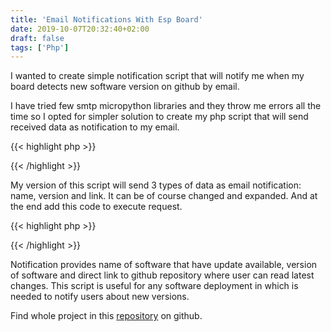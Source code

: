 ```yaml
---
title: 'Email Notifications With Esp Board'
date: 2019-10-07T20:32:40+02:00
draft: false
tags: ['Php']
---
```


I wanted to create simple notification script that will notify me when my board
detects new software version on github by email.

I have tried few smtp micropython libraries and they throw me errors all the
time so I opted for simpler solution to create my php script that will send
received data as notification to my email.

{{< highlight php >}}

<?php
$_POST = json_decode(file_get_contents('php://input'), true);
$link = $_POST['link'];
$name = $_POST['name'];
$version = $_POST['version'];
$to = 'put target email here';
$subject = "New version of $name is available for download.";
$message = "";
$headers = "From: notification@esp8266.home\r\n";
$headers .= "Reply-To: notification@esp8266.home\r\n";
$headers .= "X-Mailer: PHP/".phpversion();
$headers .= "MIME-Version: 1.0\r\n";
$headers .= "Content-type: text/html; charset=iso-8859-1\r\n";
?>

{{< /highlight >}}

My version of this script will send 3 types of data as email notification: name,
version and link. It can be of course changed and expanded. And at the end add
this code to execute request.

{{< highlight php >}}

<?php
mail($to, $subject, $message, $headers);
?>

{{< /highlight >}}

Notification provides name of software that have update available, version of
software and direct link to github repository where user can read latest
changes. This script is useful for any software deployment in which is needed to
notify users about new versions.

Find whole project in this
[repository](https://github.com/nenadfilipovic/esp8266-micropython-email-notification)
on github.

